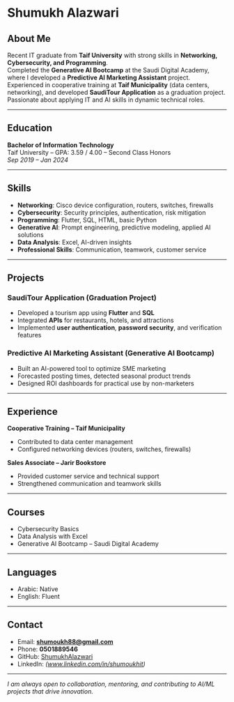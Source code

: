 # Shumukh Alazwari  

## About Me
Recent IT graduate from **Taif University** with strong skills in **Networking, Cybersecurity, and Programming**.  
Completed the **Generative AI Bootcamp** at the Saudi Digital Academy, where I developed a **Predictive AI Marketing Assistant** project.  
Experienced in cooperative training at **Taif Municipality** (data centers, networking), and developed **SaudiTour Application** as a graduation project.  
Passionate about applying IT and AI skills in dynamic technical roles.  

---

## Education
**Bachelor of Information Technology**  
Taif University – GPA: 3.59 / 4.00 – Second Class Honors  
*Sep 2019 – Jan 2024*  

---

## Skills
- **Networking**: Cisco device configuration, routers, switches, firewalls  
- **Cybersecurity**: Security principles, authentication, risk mitigation  
- **Programming**: Flutter, SQL, HTML, basic Python  
- **Generative AI**: Prompt engineering, predictive modeling, applied AI solutions  
- **Data Analysis**: Excel, AI-driven insights  
- **Professional Skills**: Communication, teamwork, customer service  

---

## Projects
### SaudiTour Application (Graduation Project)
- Developed a tourism app using **Flutter** and **SQL**  
- Integrated **APIs** for restaurants, hotels, and attractions  
- Implemented **user authentication**, **password security**, and verification features  

### Predictive AI Marketing Assistant (Generative AI Bootcamp)
- Built an AI-powered tool to optimize SME marketing  
- Forecasted posting times, detected seasonal product trends  
- Designed ROI dashboards for practical use by non-marketers  

---

## Experience
**Cooperative Training – Taif Municipality**  
- Contributed to data center management  
- Configured networking devices (routers, switches, firewalls)  

**Sales Associate – Jarir Bookstore**  
- Provided customer service and technical support  
- Strengthened communication and teamwork skills  

---

## Courses
- Cybersecurity Basics  
- Data Analysis with Excel  
- Generative AI Bootcamp – Saudi Digital Academy  

---

## Languages
- Arabic: Native  
- English: Fluent  

---

## Contact
- Email: **shumoukh88@gmail.com**  
- Phone: **0501889546**  
- GitHub: [ShumukhAlazwari](https://github.com/ShumukhAlazwari)  
- LinkedIn: *(www.linkedin.com/in/shumoukhit)*  


---


*I am always open to collaboration, mentoring, and contributing to AI/ML projects that drive innovation.*





<!--
**ShumukhAlazwari/ShumukhAlazwari** is a ✨ _special_ ✨ repository because its `README.md` (this file) appears on your GitHub profile.

Here are some ideas to get you started:

- 🔭 I’m currently working on ...
- 🌱 I’m currently learning ...
- 👯 I’m looking to collaborate on ...
- 🤔 I’m looking for help with ...
- 💬 Ask me about ...
- 📫 How to reach me: ...
- 😄 Pronouns: ...
- ⚡ Fun fact: ...
-->
